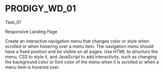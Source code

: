 # PRODIGY_WD_01

Task_01

Responsive Landing Page

Create an interactive navigation menu that changes color or style when scrolled or when hovering over a menu item.
The navigation menu should have a fixed position and be visible on all pages. 
Use HTML to structure the menu, CSS to style it, and JavaScript to add interactivity, 
such as changing the background color or font color of the menu when it is scrolled or
when a menu item is hovered over. 
